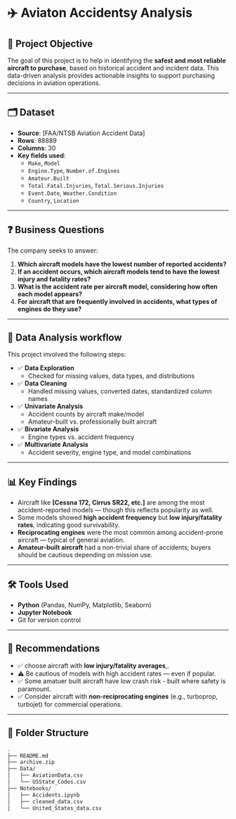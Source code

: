 # ✈️ Aviaton Accidentsy Analysis

## 📌 Project Objective

The goal of this project is to help in identifying the **safest and most reliable aircraft to purchase**, based on historical accident and incident data. This data-driven analysis provides actionable insights to support purchasing decisions in aviation operations.

---

## 🗂 Dataset

- **Source**: [FAA/NTSB Aviation Accident Data]
- **Rows**: 88889
- **Columns**: 30
- **Key fields used**:
  - `Make`, `Model`
  - `Engine.Type`, `Number.of.Engines`
  - `Amateur.Built`
  - `Total.Fatal.Injuries`, `Total.Serious.Injuries`
  - `Event.Date`, `Weather.Condition`
  - `Country`, `Location`

---

## ❓ Business Questions

The company seeks to answer:

1. **Which aircraft models have the lowest number of reported accidents?**
2. **If an accident occurs, which aircraft models tend to have the lowest injury and fatality rates?**
3. **What is the accident rate per aircraft model, considering how often each model appears?**
4. **For aircraft that are frequently involved in accidents, what types of engines do they use?**

---

## 🔬 Data Analysis workflow

This project involved the following steps:

- ✅ **Data Exploration**
  - Checked for missing values, data types, and distributions
- ✅ **Data Cleaning**
  - Handled missing values, converted dates, standardized column names
- ✅ **Univariate Analysis**
  - Accident counts by aircraft make/model
  - Amateur-built vs. professionally built aircraft
- ✅ **Bivariate Analysis**
  - Engine types vs. accident frequency
- ✅ **Multivariate Analysis**
  - Accident severity, engine type, and model combinations

---

## 📊 Key Findings

- Aircraft like **[Cessna 172, Cirrus SR22, etc.]** are among the most accident-reported models — though this reflects popularity as well.
- Some models showed **high accident frequency** but **low injury/fatality rates**, indicating good survivability.
- **Reciprocating engines** were the most common among accident-prone aircraft — typical of general aviation.
- **Amateur-built aircraft** had a non-trivial share of accidents; buyers should be cautious depending on mission use.

---

## 🛠 Tools Used

- **Python** (Pandas, NumPy, Matplotlib, Seaborn)
- **Jupyter Notebook**
- Git for version control

---

## 📌 Recommendations

- ✅ choose aircraft with **low injury/fatality averages**,.
- ⚠️ Be cautious of models with high accident rates — even if popular.
- ✅ Some amatuer built aircraft have low crash risk - built where safety is paramount.
- ✅ Consider aircraft with **non-reciprocating engines** (e.g., turboprop, turbojet) for commercial operations.

---


## 📁 Folder Structure

```bash
.
├── README.md
├── archive.zip
├── Data/
│   ├── AviationData.csv
│   └── USState_Codes.csv
├── Notebooks/
│   ├── Accidents.ipynb
│   ├── cleaned_data.csv
│   └── United_States_data.csv

